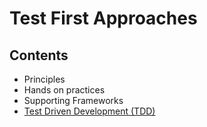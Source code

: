 # Test First Approaches

## Contents

- Principles
- Hands on practices
- Supporting Frameworks
- [Test Driven Development (TDD)](/Handbook/Coding/Development%20Models/Test%20First%20Approaches/Test%20Driven%20Development%20%28TDD%29)
